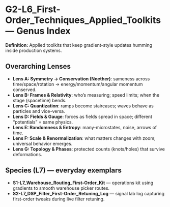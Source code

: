# G2-L6_First-Order_Techniques_Applied_Toolkits — Genus Index
**Definition:** Applied toolkits that keep gradient-style updates humming inside production systems.

## Overarching Lenses

- **Lens A: Symmetry -> Conservation (Noether)**: sameness across time/space/rotation → energy/momentum/angular momentum conserved.
- **Lens B: Frames & Relativity**: who’s measuring; speed limits; when the stage (spacetime) bends.
- **Lens C: Quantization**: ramps become staircases; waves behave as particles and vice-versa.
- **Lens D: Fields & Gauge**: forces as fields spread in space; different “potentials” = same physics.
- **Lens E: Randomness & Entropy**: many-microstates, noise, arrows of time.
- **Lens F: Scale & Renormalization**: what matters changes with zoom; universal behavior emerges.
- **Lens G: Topology & Phases**: protected counts (knots/holes) that survive deformations.

## Species (L7) — everyday exemplars
- **S1-L7_Warehouse_Routing_First-Order_Kit** — operations kit using gradients to smooth warehouse picker routes.
- **S2-L7_DSP_Filter_First-Order_Retuning_Log** — signal lab log capturing first-order tweaks during live filter retuning.
